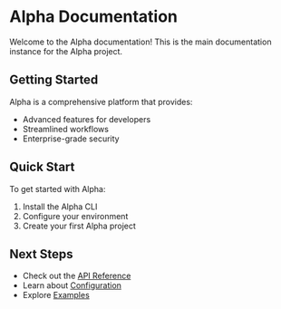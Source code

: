 # Alpha Documentation

Welcome to the Alpha documentation! This is the main documentation instance for the Alpha project.

## Getting Started

Alpha is a comprehensive platform that provides:

- Advanced features for developers
- Streamlined workflows
- Enterprise-grade security

## Quick Start

To get started with Alpha:

1. Install the Alpha CLI
2. Configure your environment
3. Create your first Alpha project

## Next Steps

- Check out the [API Reference](./api/overview.md)
- Learn about [Configuration](./configuration.md)
- Explore [Examples](./examples.md)
